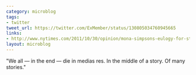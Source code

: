 ```yaml
---
category: microblog
tags:
- twitter
tweet_url: https://twitter.com/ExMember/status/130805034760945665
links:
- http://www.nytimes.com/2011/10/30/opinion/mona-simpsons-eulogy-for-steve-jobs.html
layout: microblog
---
```

"We all — in the end — die in medias res. In the middle of a story. Of many stories."
